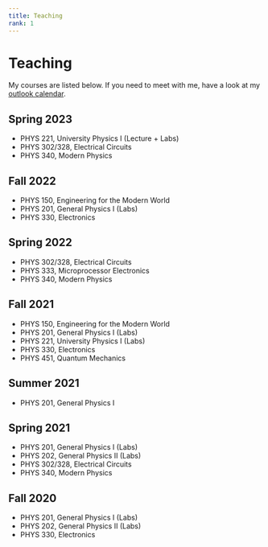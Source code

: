 ```yaml
---
title: Teaching
rank: 1
---
```


# Teaching

My courses are listed below. If you need to meet with me, have a look at my
[outlook calendar](https://outlook.office365.com/owa/calendar/c1589ab025634d988fb2764fd3050f3d@winona.edu/6fcb1ffe2d2d41e7874d7141389592ac8571122620388646148/calendar.html).

## Spring 2023
- PHYS 221, University Physics I (Lecture + Labs)
- PHYS 302/328, Electrical Circuits
- PHYS 340, Modern Physics

## Fall 2022
- PHYS 150, Engineering for the Modern World
- PHYS 201, General Physics I (Labs)
- PHYS 330, Electronics

## Spring 2022
- PHYS 302/328, Electrical Circuits
- PHYS 333, Microprocessor Electronics
- PHYS 340, Modern Physics

## Fall 2021
- PHYS 150, Engineering for the Modern World
- PHYS 201, General Physics I (Labs)
- PHYS 221, University Physics I (Labs)
- PHYS 330, Electronics
- PHYS 451, Quantum Mechanics

## Summer 2021
- PHYS 201, General Physics I

## Spring 2021

- PHYS 201, General Physics I (Labs)
- PHYS 202, General Physics II (Labs)
- PHYS 302/328, Electrical Circuits
- PHYS 340, Modern Physics

## Fall 2020

- PHYS 201, General Physics I (Labs)
- PHYS 202, General Physics II (Labs)
- PHYS 330, Electronics
